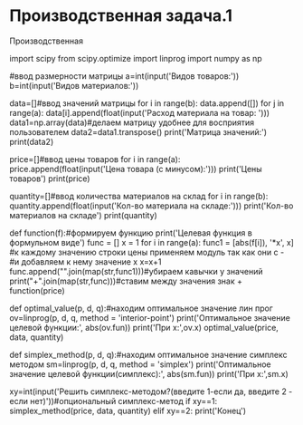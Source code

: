 # Производственная задача.1 
Производственная


import scipy
from scipy.optimize import linprog
import numpy as np

#ввод размерности матрицы
a=int(input('Видов товаров:'))
b=int(input('Видов материалов:'))

data=[]#ввод значений матрицы
for i in range(b): 
    data.append([])
    for j in range(a):
        data[i].append(float(input('Расход материала на товар: ')))
data1=np.array(data)#делаем матрицу удобнее для восприятия пользователем
data2=data1.transpose()
print('Матрица значений:')
print(data2)

price=[]#ввод цены товаров
for i in range(a):
    price.append(float(input('Цена товара (с минусом):')))
print('Цены товаров')
print(price)

quantity=[]#ввод количества материалов на склад
for i in range(b):
    quantity.append(float(input('Кол-во материала на складе:')))
print('Кол-во материалов на складе')
print(quantity)

def function(f):#формируем функцию
    print('Целевая функция в формульном виде')
    func = []
    x = 1
    for i in range(a):
        func1 = [abs(f[i]), '*x', x]
        #к каждому значению строки цены применяем модуль так как они с -
        #и добавляем к нему значение x
        x=x+1
        func.append("".join(map(str,func1)))#убираем кавычки у значений
    print("+".join(map(str,func)))#ставим между значения знак +
function(price)

def optimal_value(p, d, q):#находим оптимальное значение лин прог
    ov=linprog(p, d, q, method = 'interior-point')
    print('Оптимальное значение целевой функции:', abs(ov.fun))
    print('При x:',ov.x)
optimal_value(price, data, quantity)


def simplex_method(p, d, q):#находим оптимальное значение симплекс методом
    sm=linprog(p, d, q, method = 'simplex')
    print('Оптимальное значение целевой функции(симплекс):', abs(sm.fun))
    print('При x:',sm.x)

xy=int(input('Решить симплекс-методом?(введите 1-если да, введите 2 - если нет)'))#опциональный симплекс-метод
if xy==1:
    simplex_method(price, data, quantity)
elif xy==2:
    print('Конец')
